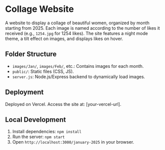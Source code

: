 # Collage Website

A website to display a collage of beautiful women, organized by month starting from 2025. Each image is named according to the number of likes it received (e.g., `1254.jpg` for 1254 likes). The site features a night mode theme, a tilt effect on images, and displays likes on hover.

## Folder Structure
- `images/Jan/`, `images/Feb/`, etc.: Contains images for each month.
- `public/`: Static files (CSS, JS).
- `server.js`: Node.js/Express backend to dynamically load images.

## Deployment
Deployed on Vercel. Access the site at: [your-vercel-url].

## Local Development
1. Install dependencies: `npm install`
2. Run the server: `npm start`
3. Open `http://localhost:3000/january-2025` in your browser.